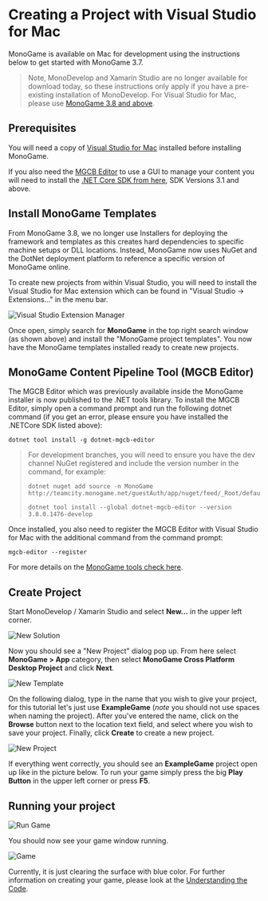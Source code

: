 # Creating a Project with Visual Studio for Mac

MonoGame is available on Mac for development using the instructions below to get started with MonoGame 3.7.

> Note, MonoDevelop and Xamarin Studio are no longer available for download today, so these instructions only apply if you have a pre-existing installation of MonoDevelop.  For Visual Studio for Mac, please use [MonoGame 3.8 and above](../3.8/1_creating_a_new_project_vsm.md).

## Prerequisites

You will need a copy of [Visual Studio for Mac](https://visualstudio.microsoft.com/vs/mac/) installed before installing MonoGame.

If you also need the [MGCB Editor](#monogame-content-pipeline-tool-mgcb-editor) to use a GUI to manage your content you will need to install the [.NET Core SDK from here](https://dotnet.microsoft.com/download), SDK Versions 3.1 and above.


## Install MonoGame Templates

From MonoGame 3.8, we no longer use Installers for deploying the framework and templates as this creates hard dependencies to specific machine setups or DLL locations.  Instead, MonoGame now uses NuGet and the DotNet deployment platform to reference a specific version of MonoGame online.

To create new projects from within Visual Studio, you will need to install the Visual Studio for Mac extension which can be found in "Visual Studio -> Extensions..." in the menu bar.

![Visual Studio Extension Manager](~/images/getting_started/1_VisualStudioMacExtensionManager.png)

Once open, simply search for **MonoGame** in the top right search window (as shown above) and install the "MonoGame project templates".  You now have the MonoGame templates installed ready to create new projects.

## MonoGame Content Pipeline Tool (MGCB Editor)

The MGCB Editor which was previously available inside the MonoGame installer is now published to the .NET tools library. To install the MGCB Editor, simply open a command prompt and run the following dotnet command (if you get an error, please ensure you have installed the .NETCore SDK listed above):

```
dotnet tool install -g dotnet-mgcb-editor
```

> For development branches, you will need to ensure you have the dev channel NuGet registered and include the version number in the command, for example:
>
> ```
> dotnet nuget add source -n MonoGame http://teamcity.monogame.net/guestAuth/app/nuget/feed/_Root/default/v3/index.json
> 
> dotnet tool install --global dotnet-mgcb-editor --version 3.8.0.1476-develop
> ```

Once installed, you also need to register the MGCB Editor with Visual Studio for Mac with the additional command from the command prompt:

```
mgcb-editor --register
```

For more details on the [MonoGame tools check here](~/articles/tools/tools.md).

## Create Project

Start MonoDevelop / Xamarin Studio and select **New...** in the upper left corner.

![New Solution](~/images/getting_started/1_new_soulution_md.png)

Now you should see a "New Project" dialog pop up. From here select **MonoGame > App** category, then select **MonoGame Cross Platform Desktop Project** and click **Next**.

![New Template](~/images/getting_started/1_template_dialog_md.png)

On the following dialog, type in the name that you wish to give your project, for this tutorial let's just use **ExampleGame** (*note* you should not use spaces when naming the project). After you've entered the name, click on the **Browse** button next to the location text field, and select where you wish to save your project. Finally, click **Create** to create a new project.

![New Project](~/images/getting_started/1_project_dialog_md.png)

If everything went correctly, you should see an **ExampleGame** project open up like in the picture below. To run your game simply press the big **Play Button** in the upper left corner or press **F5**.

## Running your project

![Run Game](~/images/getting_started/1_run_game_md.png)

You should now see your game window running.

![Game](~/images/getting_started/1_game_md.png)

Currently, it is just clearing the surface with blue color. For further information on creating your game, please look at the [Understanding the Code](../2_understanding_the_code.md).
